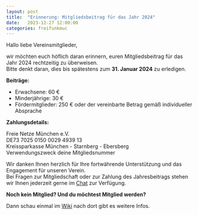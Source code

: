 ```yaml
---
layout: post
title:  "Erinnerung: Mitgliedsbeitrag für das Jahr 2024"
date:   2023-12-27 12:00:00
categories: freifunkmuc
---
```


Hallo liebe Vereinsmitglieder,

wir möchten euch höflich daran erinnern, euren Mitgliedsbeitrag für das Jahr 2024 rechtzeitig zu überweisen.  
Bitte denkt daran, dies bis spätestens zum **31. Januar 2024** zu erledigen.

**Beiträge:**
- Erwachsene: 60 €
- Minderjährige: 30 €
- Fördermitglieder: 250 € oder der vereinbarte Betrag gemäß individueller Absprache


**Zahlungsdetails:**  

Freie Netze München e.V.  
DE73 7025 0150 0029 4939 13  
Kreissparkasse München - Starnberg - Ebersberg  
Verwendungszweck deine Mitgliedsnummer  

Wir danken Ihnen herzlich für Ihre fortwährende Unterstützung und das Engagement für unseren Verein.  
Bei Fragen zur Mitgliedschaft oder zur Zahlung des Jahresbeitrags stehen wir Ihnen jederzeit gerne im [Chat](https://chat.ffmuc.net) zur Verfügung.  
  
**Noch kein Mitglied? Und du möchtest Mitglied werden?**  

Dann schau einmal im [Wiki](https://ffmuc.net/wiki/doku.php?id=ev:start) nach dort gibt es weitere Infos.